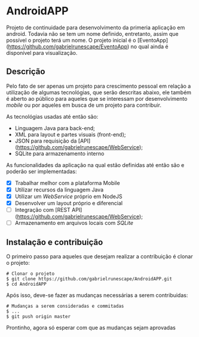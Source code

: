 # AndroidAPP

Projeto de continuidade para desenvolvimento da primeria aplicação em android. Todavia não se tem um nome definido, entretanto, assim que possível o projeto terá um nome.
O projeto inicial é o [EventoApp] (https://github.com/gabrielrunescape/EventoApp) no qual ainda é disponível para visualização.

## Descrição

Pelo fato de ser apenas um projeto para crescimento pessoal em relação a utilização de algumas tecnológias, que serão descritas abaixo, ele também é aberto ao público para aqueles que se interessam por desenvolvimento _mobile_ ou por aqueles em busca de um projeto para contribuir.

As tecnológias usadas até então são:
- Linguagem Java para back-end;
- XML para layout e partes visuais (front-end);
- JSON para requisição da [API] (https://github.com/gabrielrunescape/WebService);
- SQLite para armazenamento interno

As funcionalidades da aplicação na qual estão definidas até então são e poderão ser implementadas:
- [x] Trabalhar melhor com a plataforma Mobile
- [x] Utilizar recursos da linguagem Java
- [x] Utilizar um _WebService_ próprio em NodeJS
- [X] Desenvolver um layout próprio e diferencial
- [ ] Integração com [REST API] (https://github.com/gabrielrunescape/WebService);
- [ ] Armazenamento em arquivos locais com _SQLite_

## Instalação e contribuição

O primeiro passo para aqueles que desejam realizar a contribuição é clonar o projeto:
```
# Clonar o projeto
$ git clone https://github.com/gabrielrunescape/AndroidAPP.git
$ cd AndroidAPP
```

Após isso, deve-se fazer as mudanças necessárias a serem contribuidas:
```
# Mudanças a serem consideradas e commitadas
$ ...
$ git push origin master
```

Prontinho, agora só esperar com que as mudanças sejam aprovadas
